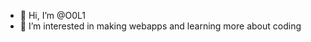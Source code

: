 - 👋 Hi, I’m @O0L1
- 👀 I’m interested in making webapps and learning more about coding


<!---
O0L1/O0L1 is a ✨ special ✨ repository because its `README.md` (this file) appears on your GitHub profile.
You can click the Preview link to take a look at your changes.
--->
